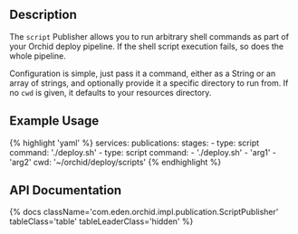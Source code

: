 ---
---

## Description

The `script` Publisher allows you to run arbitrary shell commands as part of your Orchid deploy pipeline. If the shell
script execution fails, so does the whole pipeline. 

Configuration is simple, just pass it a command, either as a String or an array of strings, and optionally provide it
a specific directory to run from. If no `cwd` is given, it defaults to your resources directory.

## Example Usage

{% highlight 'yaml' %}
services:
  publications: 
    stages: 
      - type: script
        command: './deploy.sh'
      - type: script 
        command:
          - './deploy.sh' 
          - 'arg1' 
          - 'arg2'
        cwd: '~/orchid/deploy/scripts'
{% endhighlight %}

## API Documentation

{% docs className='com.eden.orchid.impl.publication.ScriptPublisher' tableClass='table' tableLeaderClass='hidden' %}
